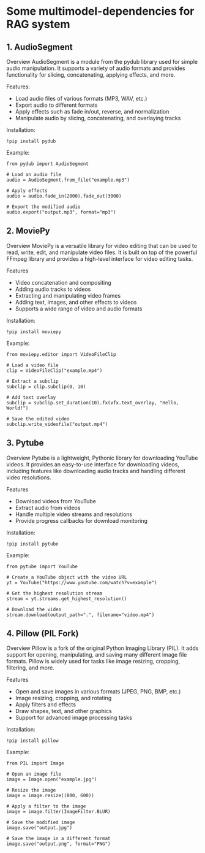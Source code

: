 # Some multimodel-dependencies for RAG system


## 1. AudioSegment

Overview
AudioSegment is a module from the pydub library used for simple audio manipulation. It supports a variety of audio formats and provides functionality for slicing, concatenating, applying effects, and more.

Features:
- Load audio files of various formats (MP3, WAV, etc.)
- Export audio to different formats
- Apply effects such as fade in/out, reverse, and normalization
- Manipulate audio by slicing, concatenating, and overlaying tracks

Installation: 
```
!pip install pydub
```
Example:
```
from pydub import AudioSegment

# Load an audio file
audio = AudioSegment.from_file("example.mp3")

# Apply effects
audio = audio.fade_in(2000).fade_out(3000)

# Export the modified audio
audio.export("output.mp3", format="mp3")
```

## 2. MoviePy

Overview
MoviePy is a versatile library for video editing that can be used to read, write, edit, and manipulate video files. It is built on top of the powerful FFmpeg library and provides a high-level interface for video editing tasks.

Features
- Video concatenation and compositing
- Adding audio tracks to videos
- Extracting and manipulating video frames
- Adding text, images, and other effects to videos
- Supports a wide range of video and audio formats

Installation:
```
!pip install moviepy
```

Example:
```
from moviepy.editor import VideoFileClip

# Load a video file
clip = VideoFileClip("example.mp4")

# Extract a subclip
subclip = clip.subclip(0, 10)

# Add text overlay
subclip = subclip.set_duration(10).fx(vfx.text_overlay, "Hello, World!")

# Save the edited video
subclip.write_videofile("output.mp4")
```

## 3. Pytube

Overview
Pytube is a lightweight, Pythonic library for downloading YouTube videos. It provides an easy-to-use interface for downloading videos, including features like downloading audio tracks and handling different video resolutions.

Features
- Download videos from YouTube
- Extract audio from videos
- Handle multiple video streams and resolutions
- Provide progress callbacks for download monitoring

Installation:
```
!pip install pytube
```

Example:
```
from pytube import YouTube

# Create a YouTube object with the video URL
yt = YouTube("https://www.youtube.com/watch?v=example")

# Get the highest resolution stream
stream = yt.streams.get_highest_resolution()

# Download the video
stream.download(output_path=".", filename="video.mp4")
```

## 4. Pillow (PIL Fork)

Overview
Pillow is a fork of the original Python Imaging Library (PIL). It adds support for opening, manipulating, and saving many different image file formats. Pillow is widely used for tasks like image resizing, cropping, filtering, and more.

Features
- Open and save images in various formats (JPEG, PNG, BMP, etc.)
- Image resizing, cropping, and rotating
- Apply filters and effects
- Draw shapes, text, and other graphics
- Support for advanced image processing tasks

Installation:
```
!pip install pillow
```

Example:
```
from PIL import Image

# Open an image file
image = Image.open("example.jpg")

# Resize the image
image = image.resize((800, 600))

# Apply a filter to the image
image = image.filter(ImageFilter.BLUR)

# Save the modified image
image.save("output.jpg")

# Save the image in a different format
image.save("output.png", format="PNG")
```












